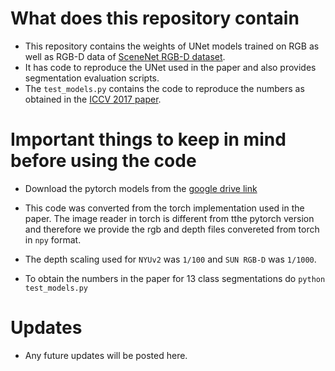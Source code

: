 # What does this repository contain

* This repository contains the weights of UNet models trained on RGB as well as RGB-D data of [SceneNet RGB-D dataset](https://robotvault.bitbucket.io/scenenet-rgbd.html).
* It has code to reproduce the UNet used in the paper and also provides segmentation evaluation scripts.
* The `test_models.py` contains the code to reproduce the numbers as obtained in the [ICCV 2017 paper](http://www.imperial.ac.uk/media/imperial-college/research-centres-and-groups/dyson-robotics-lab/jmccormac_etal_iccv2017.pdf).

# Important things to keep in mind before using the code

* Download the pytorch models from the [google drive link](https://drive.google.com/open?id=1cv95981C8vJ9YZY4QowcqcaU1hW2lj1W)

* This code was converted from the torch implementation used in the paper. The image reader in torch is different from tthe pytorch version and therefore we provide the rgb and depth files convereted from torch in `npy` format. 

* The depth scaling used for `NYUv2` was `1/100` and `SUN RGB-D` was `1/1000`.

* To obtain the numbers in the paper for 13 class segmentations do `python test_models.py`

# Updates 

* Any future updates will be posted here.
